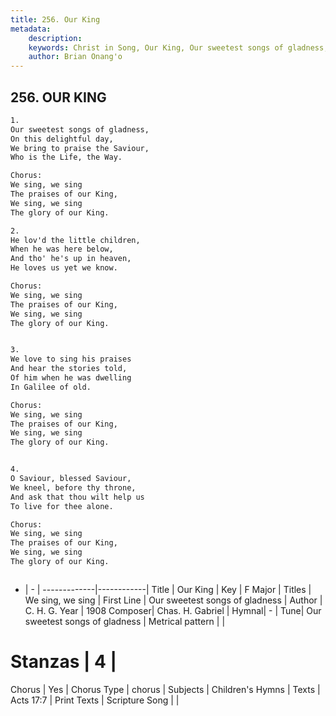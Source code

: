```yaml
---
title: 256. Our King
metadata:
    description: 
    keywords: Christ in Song, Our King, Our sweetest songs of gladness, We sing, we sing
    author: Brian Onang'o
---
```



## 256. OUR KING

```txt
1.
Our sweetest songs of gladness,
On this delightful day,
We bring to praise the Saviour,
Who is the Life, the Way.

Chorus:
We sing, we sing
The praises of our King,
We sing, we sing
The glory of our King.

2.
He lov'd the little children,
When he was here below,
And tho' he's up in heaven,
He loves us yet we know. 

Chorus:
We sing, we sing
The praises of our King,
We sing, we sing
The glory of our King.


3.
We love to sing his praises
And hear the stories told,
Of him when he was dwelling
In Galilee of old. 

Chorus:
We sing, we sing
The praises of our King,
We sing, we sing
The glory of our King.


4.
O Saviour, blessed Saviour,
We kneel, before thy throne,
And ask that thou wilt help us
To live for thee alone. 

Chorus:
We sing, we sing
The praises of our King,
We sing, we sing
The glory of our King.



```

- |   -  |
-------------|------------|
Title | Our King |
Key | F Major |
Titles | We sing, we sing |
First Line | Our sweetest songs of gladness |
Author | C. H. G.
Year | 1908
Composer| Chas. H. Gabriel |
Hymnal|  - |
Tune| Our sweetest songs of gladness |
Metrical pattern | |
# Stanzas | 4 |
Chorus | Yes |
Chorus Type | chorus |
Subjects | Children's Hymns |
Texts | Acts 17:7 |
Print Texts | 
Scripture Song |  |
  
